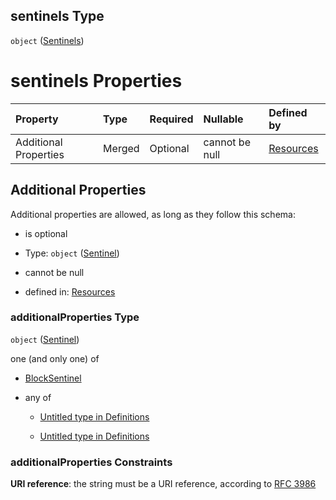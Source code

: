## sentinels Type

`object` ([Sentinels](resources-properties-resources-properties-sentinels.md))

# sentinels Properties

| Property              | Type   | Required | Nullable       | Defined by                                                                                                                   |
| :-------------------- | :----- | :------- | :------------- | :--------------------------------------------------------------------------------------------------------------------------- |
| Additional Properties | Merged | Optional | cannot be null | [Resources](definitions-definitions-sentinel.md "#/properties/Resources/properties/sentinels/additionalProperties") |

## Additional Properties

Additional properties are allowed, as long as they follow this schema:



*   is optional

*   Type: `object` ([Sentinel](definitions-definitions-sentinel.md))

*   cannot be null

*   defined in: [Resources](definitions-definitions-sentinel.md "#/properties/Resources/properties/sentinels/additionalProperties")

### additionalProperties Type

`object` ([Sentinel](definitions-definitions-sentinel.md))

one (and only one) of

*   [BlockSentinel](definitions-definitions-blocksentinel.md "check type definition")

*   any of

    *   [Untitled  type in Definitions](definitions-definitions-fortasentinel-anyof-0.md "check type definition")

    *   [Untitled  type in Definitions](definitions-definitions-fortasentinel-anyof-1.md "check type definition")

### additionalProperties Constraints

**URI reference**: the string must be a URI reference, according to [RFC 3986](https://tools.ietf.org/html/rfc3986 "check the specification")
